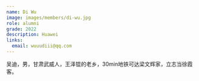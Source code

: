 ```yaml
---
name: Di Wu
image: images/members/di-wu.jpg
role: alumni
grade: 2022
description: Huawei
links:
  email: wuuudiii@qq.com
---
```


吴迪，男，甘肃武威人，王泽锟的老乡，30min地铁可达梁文辉家，立志当徐霞客。
